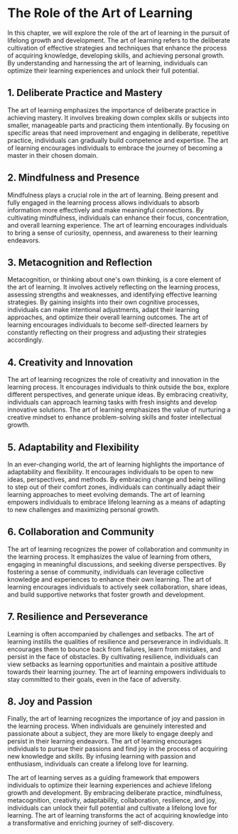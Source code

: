 The Role of the Art of Learning
========================================

In this chapter, we will explore the role of the art of learning in the pursuit of lifelong growth and development. The art of learning refers to the deliberate cultivation of effective strategies and techniques that enhance the process of acquiring knowledge, developing skills, and achieving personal growth. By understanding and harnessing the art of learning, individuals can optimize their learning experiences and unlock their full potential.

**1. Deliberate Practice and Mastery**
--------------------------------------

The art of learning emphasizes the importance of deliberate practice in achieving mastery. It involves breaking down complex skills or subjects into smaller, manageable parts and practicing them intentionally. By focusing on specific areas that need improvement and engaging in deliberate, repetitive practice, individuals can gradually build competence and expertise. The art of learning encourages individuals to embrace the journey of becoming a master in their chosen domain.

**2. Mindfulness and Presence**
-------------------------------

Mindfulness plays a crucial role in the art of learning. Being present and fully engaged in the learning process allows individuals to absorb information more effectively and make meaningful connections. By cultivating mindfulness, individuals can enhance their focus, concentration, and overall learning experience. The art of learning encourages individuals to bring a sense of curiosity, openness, and awareness to their learning endeavors.

**3. Metacognition and Reflection**
-----------------------------------

Metacognition, or thinking about one's own thinking, is a core element of the art of learning. It involves actively reflecting on the learning process, assessing strengths and weaknesses, and identifying effective learning strategies. By gaining insights into their own cognitive processes, individuals can make intentional adjustments, adapt their learning approaches, and optimize their overall learning outcomes. The art of learning encourages individuals to become self-directed learners by constantly reflecting on their progress and adjusting their strategies accordingly.

**4. Creativity and Innovation**
--------------------------------

The art of learning recognizes the role of creativity and innovation in the learning process. It encourages individuals to think outside the box, explore different perspectives, and generate unique ideas. By embracing creativity, individuals can approach learning tasks with fresh insights and develop innovative solutions. The art of learning emphasizes the value of nurturing a creative mindset to enhance problem-solving skills and foster intellectual growth.

**5. Adaptability and Flexibility**
-----------------------------------

In an ever-changing world, the art of learning highlights the importance of adaptability and flexibility. It encourages individuals to be open to new ideas, perspectives, and methods. By embracing change and being willing to step out of their comfort zones, individuals can continually adapt their learning approaches to meet evolving demands. The art of learning empowers individuals to embrace lifelong learning as a means of adapting to new challenges and maximizing personal growth.

**6. Collaboration and Community**
----------------------------------

The art of learning recognizes the power of collaboration and community in the learning process. It emphasizes the value of learning from others, engaging in meaningful discussions, and seeking diverse perspectives. By fostering a sense of community, individuals can leverage collective knowledge and experiences to enhance their own learning. The art of learning encourages individuals to actively seek collaboration, share ideas, and build supportive networks that foster growth and development.

**7. Resilience and Perseverance**
----------------------------------

Learning is often accompanied by challenges and setbacks. The art of learning instills the qualities of resilience and perseverance in individuals. It encourages them to bounce back from failures, learn from mistakes, and persist in the face of obstacles. By cultivating resilience, individuals can view setbacks as learning opportunities and maintain a positive attitude towards their learning journey. The art of learning empowers individuals to stay committed to their goals, even in the face of adversity.

**8. Joy and Passion**
----------------------

Finally, the art of learning recognizes the importance of joy and passion in the learning process. When individuals are genuinely interested and passionate about a subject, they are more likely to engage deeply and persist in their learning endeavors. The art of learning encourages individuals to pursue their passions and find joy in the process of acquiring new knowledge and skills. By infusing learning with passion and enthusiasm, individuals can create a lifelong love for learning.

The art of learning serves as a guiding framework that empowers individuals to optimize their learning experiences and achieve lifelong growth and development. By embracing deliberate practice, mindfulness, metacognition, creativity, adaptability, collaboration, resilience, and joy, individuals can unlock their full potential and cultivate a lifelong love for learning. The art of learning transforms the act of acquiring knowledge into a transformative and enriching journey of self-discovery.
